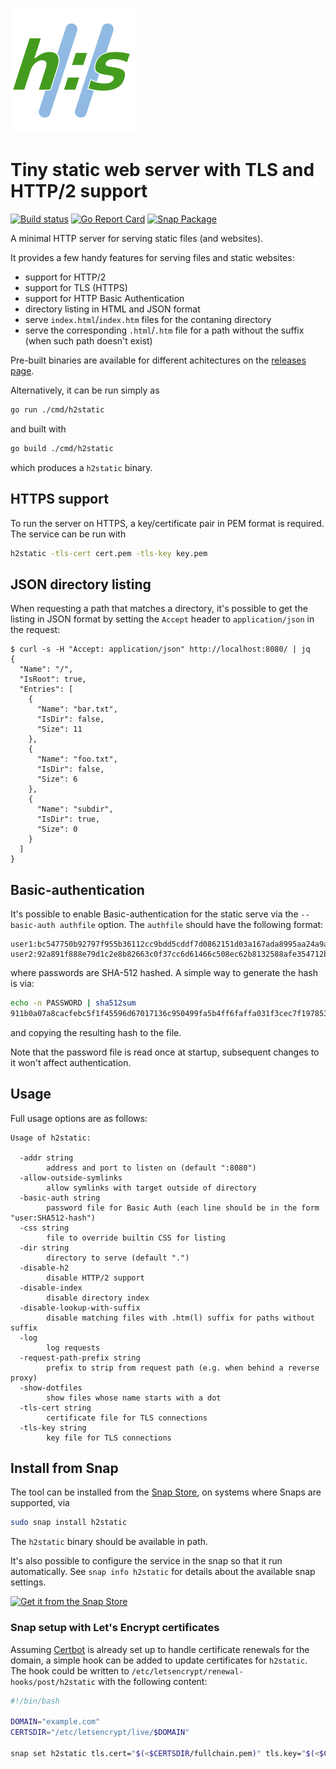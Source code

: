 ![h2static logo](server/assets/logo.svg)

# Tiny static web server with TLS and HTTP/2 support

[![Build status](https://github.com/albertodonato/h2static/workflows/CI/badge.svg)](https://github.com/albertodonato/h2static/actions?query=workflow%3ACI)
[![Go Report Card](https://goreportcard.com/badge/github.com/albertodonato/h2static)](https://goreportcard.com/report/github.com/albertodonato/h2static)
[![Snap Package](https://snapcraft.io/h2static/badge.svg)](https://snapcraft.io/h2static)


A minimal HTTP server for serving static files (and websites).

It provides a few handy features for serving files and static websites:

* support for HTTP/2
* support for TLS (HTTPS)
* support for HTTP Basic Authentication
* directory listing in HTML and JSON format
* serve `index.html`/`index.htm` files for the contaning directory
* serve the corresponding `.html`/`.htm` file for a path without the suffix
  (when such path doesn't exist)

Pre-built binaries are available for different achitectures on the [releases
page](https://github.com/albertodonato/h2static/releases).

Alternatively, it can be run simply as

```bash
go run ./cmd/h2static
```

and built with

```bash
go build ./cmd/h2static
```

which produces a `h2static` binary.


## HTTPS support

To run the server on HTTPS, a key/certificate pair in PEM format is
required. The service can be run with

```bash
h2static -tls-cert cert.pem -tls-key key.pem
```


## JSON directory listing

When requesting a path that matches a directory, it's possible to get the
listing in JSON format by setting the `Accept` header to `application/json` in
the request:

```
$ curl -s -H "Accept: application/json" http://localhost:8080/ | jq
{
  "Name": "/",
  "IsRoot": true,
  "Entries": [
    {
      "Name": "bar.txt",
      "IsDir": false,
      "Size": 11
    },
    {
      "Name": "foo.txt",
      "IsDir": false,
      "Size": 6
    },
    {
      "Name": "subdir",
      "IsDir": true,
      "Size": 0
    }
  ]
}
```


## Basic-authentication


It's possible to enable Basic-authentication for the static serve via the `--basic-auth authfile` option. The `authfile` should have the following format:


```
user1:bc547750b92797f955b36112cc9bdd5cddf7d0862151d03a167ada8995aa24a9ad24610b36a68bc02da24141ee51670aea13ed6469099a4453f335cb239db5da
user2:92a891f888e79d1c2e8b82663c0f37cc6d61466c508ec62b8132588afe354712b20bb75429aa20aa3ab7cfcc58836c734306b43efd368080a2250831bf7f363f
```

where passwords are SHA-512 hashed. A simple way to generate the hash is via:

```bash
echo -n PASSWORD | sha512sum
911b0a07a8cacfebc5f1f45596d67017136c950499fa5b4ff6faffa031f3cec7f197853d1660712c154e1f59c60f682e34ea9b5cbd2d8d5adb0c834f963f30de  -
```

and copying the resulting hash to the file.


Note that the password file is read once at startup, subsequent changes to it won't affect authentication.


## Usage

Full usage options are as follows:

```
Usage of h2static:

  -addr string
        address and port to listen on (default ":8080")
  -allow-outside-symlinks
        allow symlinks with target outside of directory
  -basic-auth string
        password file for Basic Auth (each line should be in the form "user:SHA512-hash")
  -css string
        file to override builtin CSS for listing
  -dir string
        directory to serve (default ".")
  -disable-h2
        disable HTTP/2 support
  -disable-index
        disable directory index
  -disable-lookup-with-suffix
        disable matching files with .htm(l) suffix for paths without suffix
  -log
        log requests
  -request-path-prefix string
        prefix to strip from request path (e.g. when behind a reverse proxy)
  -show-dotfiles
        show files whose name starts with a dot
  -tls-cert string
        certificate file for TLS connections
  -tls-key string
        key file for TLS connections
```


## Install from Snap

The tool can be installed from the [Snap Store](https://snapcraft.io), on
systems where Snaps are supported, via

```bash
sudo snap install h2static
```

The `h2static` binary should be available in path.

It's also possible to configure the service in the snap so that it run
automatically.  See `snap info h2static` for details about the available snap
settings.

[![Get it from the Snap Store](https://snapcraft.io/static/images/badges/en/snap-store-black.svg)](https://snapcraft.io/h2static)


### Snap setup with Let's Encrypt certificates

Assuming [Certbot](https://certbot.eff.org/) is already set up to handle
certificate renewals for the domain, a simple hook can be added to update
certificates for `h2static`.  The hook could be written to
`/etc/letsencrypt/renewal-hooks/post/h2static` with the following content:


```bash
#!/bin/bash

DOMAIN="example.com"
CERTSDIR="/etc/letsencrypt/live/$DOMAIN"

snap set h2static tls.cert="$(<$CERTSDIR/fullchain.pem)" tls.key="$(<$CERTSDIR/privkey.pem)"
```
